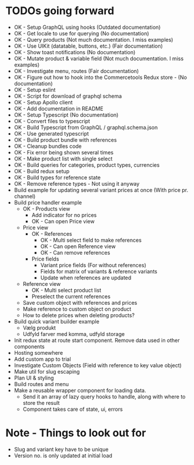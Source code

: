 # TODOs going forward

- OK - Setup GraphQL using hooks (Outdated documentation)
- OK - Get locale to use for querying (No documentation)
- OK - Query products (Not much documentation. I miss examples)
- OK - Use UIKit (datatable, buttons, etc.) (Fair documentation)
- OK - Show toast notifications (No documentation)
- OK - Mutate product & variable field (Not much documentation. I miss examples)
- OK - Investigate menu, routes (Fair documentation)
- OK - Figure out how to hook into the Commercetools Redux store - (No documentation)
- OK - Setup eslint
- OK - Script for download of graphql schema
- OK - Setup Apollo client
- OK - Add documentation in README
- OK - Setup Typescript (No documentation)
- OK - Convert files to typescript
- OK - Build Typescript from GraphQL / graphql.schema.json
- OK - Use generated typescript
- OK - Build product bundle with references
- OK - Cleanup bundles code
- OK - Fix error being shown several times
- OK - Make product list with single select
- OK - Build queries for categories, product types, currencies
- OK - Build redux setup
- OK - Build types for reference state
- OK - Remove reference types - Not using it anyway
- Build example for updating several variant prices at once (With price pr. channel)
- Build price handler example
  - OK - Products view
    - Add indicator for no prices
    - OK - Can open Price view
  - Price view
    - OK - References
      - OK - Multi select field to make references
      - OK - Can open Reference view
      - OK - Can remove references
    - Price fields
      - Variant price fields (For without references)
      - Fields for matrix of variants & reference variants
      - Update when references are updated
  - Reference view
    - OK - Multi select product list
    - Preselect the current references
  - Save custom object with references and prices
  - Make reference to custom object on product
  - How to delete prices when deleting products?
- Build quick variant builder example
  - Vælg produkt
  - Udfyld farver med komma, udfyld storage
- Init redux state at route start component. Remove data used in other components
- Hosting somewhere
- Add custom app to trial
- Investigate Custom Objects (Field with reference to key value object)
- Make util for slug escaping
- Plan UI & styling
- Build routes and menu
- Make a reusable wrapper component for loading data.
  - Send it an array of lazy query hooks to handle, along with where to store the result
  - Component takes care of state, ui, errors
  
# Note - Things to look out for

- Slug and variant key have to be unique
- Version no. is only updated at initial load
